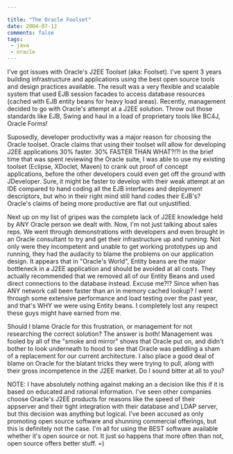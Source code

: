 ```yaml
---

title: "The Oracle Foolset"
date: 2004-07-12
comments: false
tags:
 - java
 - oracle
---
```


I've got issues with Oracle's J2EE Toolset (aka: Foolset). I've spent 3 years building infrastructure and applications using the best open source tools and design practices available. The result was a very flexible and scalable system that used EJB session facades to access database resources (cached with EJB entity beans for heavy load areas). Recently, management decided to go with Oracle's attempt at a J2EE solution. Throw out those standards like EJB, Swing and haul in a load of proprietary tools like BC4J, Oracle Forms!


Suposedly, developer productivity was a major reason for choosing the Oracle toolset. Oracle claims that using their toolset will allow for developing J2EE applications 30% faster. 30% FASTER THAN WHAT?!?! In the brief time that was spent reviewing the Oracle suite, I was able to use my existing toolset (Eclipse, XDoclet, Maven) to crank out proof of concept applications, before the other developers could even get off the ground with JDeveloper. Sure, it might be faster to develop with their weak attempt at an IDE compared to hand coding all the EJB interfaces and deployment descriptors, but who in their right mind still hand codes their EJB's? Oracle's claims of being more productive are flat out unjustified.


Next up on my list of gripes was the complete lack of J2EE knowledge held by ANY Oracle person we dealt with. Now, I'm not just talking about sales reps. We went through demonstrations with developers and even brought in an Oracle consultant to try and get their infrastructure up and running. Not only were they incompetent and unable to get working prototypes up and running, they had the audacity to blame the problems on our application design. It appears that in "Oracle's World", Entity beans are the major bottleneck in a J2EE application and should be avoided at all costs. They actually recommended that we removed all of our Entity Beans and used direct connections to the database instead. Excuse me?!? Since when has ANY network call been faster than an in memory cached lookup? I went through some extensive performance and load testing over the past year, and that's WHY we were using Entity beans. I completely lost any respect these guys might have earned from me.


Should I blame Oracle for this frustration, or management for not researching the correct solution? The answer is both! Management was fooled by all of the "smoke and mirror" shows that Oracle put on, and didn't bother to look underneath to hood to see that Oracle was peddling a sham of a replacement for our current architecture. I also place a good deal of blame on Oracle for the blatant tricks they were trying to pull, along with their gross incompetence in the J2EE market. Do I sound bitter at all to you?


NOTE: I have absolutely nothing against making an a decision like this if it is based on educated and rational information. I've seen other companies choose Oracle's J2EE products for reasons like the speed of their appserver and their tight integration with their database and LDAP server, but this decision was anything but logical. I've been accused as only promoting open source software and shunning commercial offerings, but this is definitely not the case. I'm all for using the BEST software available whether it's open source or not. It just so happens that more often than not, open source offers better stuff. =)

